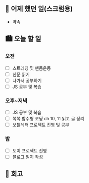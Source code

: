## 🌃 어제 했던 일(스크럼용)

- 약속

## 🏙️ 오늘 할 일

### 오전

- [ ] 스트레칭 및 맨몸운동
- [ ] 신문 읽기
- [ ] 나가서 공부하기
- [ ] JS 공부 및 복습

### 오후~저녁

- [ ] JS 공부 및 복습
- [ ] 쏙쏙 함수형 코딩 ch 10, 11 읽고 글 정리
- [ ] 보틀레터 프로젝트 진행 및 공부

### 밤

- [ ] 토이 프로젝트 진행
- [ ] 블로그 일지 작성

## 🌆 회고
